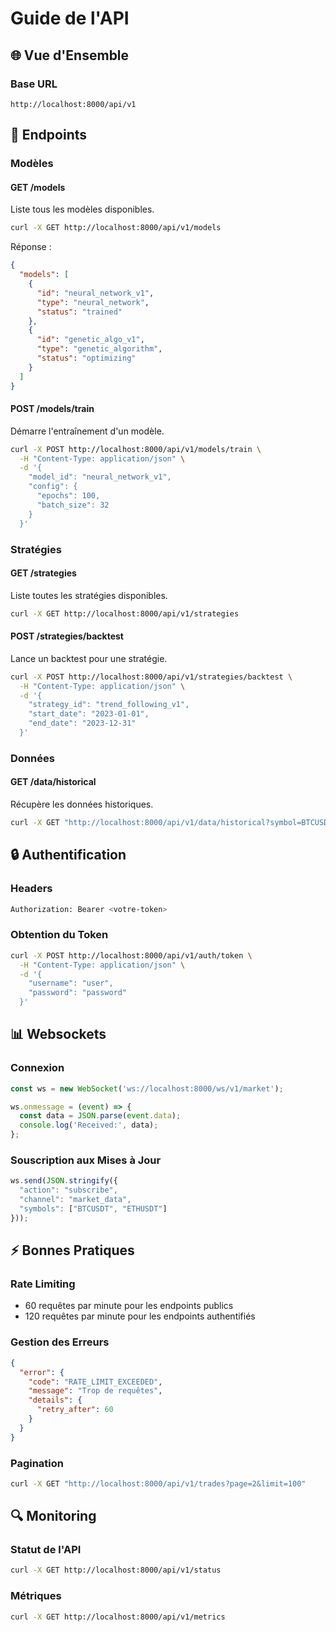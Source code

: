 # Guide de l'API

## 🌐 Vue d'Ensemble

### Base URL
```
http://localhost:8000/api/v1
```

## 📡 Endpoints

### Modèles

#### GET /models
Liste tous les modèles disponibles.

```bash
curl -X GET http://localhost:8000/api/v1/models
```

Réponse :
```json
{
  "models": [
    {
      "id": "neural_network_v1",
      "type": "neural_network",
      "status": "trained"
    },
    {
      "id": "genetic_algo_v1",
      "type": "genetic_algorithm",
      "status": "optimizing"
    }
  ]
}
```

#### POST /models/train
Démarre l'entraînement d'un modèle.

```bash
curl -X POST http://localhost:8000/api/v1/models/train \
  -H "Content-Type: application/json" \
  -d '{
    "model_id": "neural_network_v1",
    "config": {
      "epochs": 100,
      "batch_size": 32
    }
  }'
```

### Stratégies

#### GET /strategies
Liste toutes les stratégies disponibles.

```bash
curl -X GET http://localhost:8000/api/v1/strategies
```

#### POST /strategies/backtest
Lance un backtest pour une stratégie.

```bash
curl -X POST http://localhost:8000/api/v1/strategies/backtest \
  -H "Content-Type: application/json" \
  -d '{
    "strategy_id": "trend_following_v1",
    "start_date": "2023-01-01",
    "end_date": "2023-12-31"
  }'
```

### Données

#### GET /data/historical
Récupère les données historiques.

```bash
curl -X GET "http://localhost:8000/api/v1/data/historical?symbol=BTCUSDT&interval=1h"
```

## 🔒 Authentification

### Headers
```bash
Authorization: Bearer <votre-token>
```

### Obtention du Token
```bash
curl -X POST http://localhost:8000/api/v1/auth/token \
  -H "Content-Type: application/json" \
  -d '{
    "username": "user",
    "password": "password"
  }'
```

## 📊 Websockets

### Connexion
```javascript
const ws = new WebSocket('ws://localhost:8000/ws/v1/market');

ws.onmessage = (event) => {
  const data = JSON.parse(event.data);
  console.log('Received:', data);
};
```

### Souscription aux Mises à Jour
```javascript
ws.send(JSON.stringify({
  "action": "subscribe",
  "channel": "market_data",
  "symbols": ["BTCUSDT", "ETHUSDT"]
}));
```

## ⚡ Bonnes Pratiques

### Rate Limiting
- 60 requêtes par minute pour les endpoints publics
- 120 requêtes par minute pour les endpoints authentifiés

### Gestion des Erreurs
```json
{
  "error": {
    "code": "RATE_LIMIT_EXCEEDED",
    "message": "Trop de requêtes",
    "details": {
      "retry_after": 60
    }
  }
}
```

### Pagination
```bash
curl -X GET "http://localhost:8000/api/v1/trades?page=2&limit=100"
```

## 🔍 Monitoring

### Statut de l'API
```bash
curl -X GET http://localhost:8000/api/v1/status
```

### Métriques
```bash
curl -X GET http://localhost:8000/api/v1/metrics
```